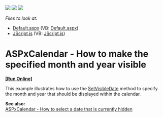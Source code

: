 <!-- default badges list -->
![](https://img.shields.io/endpoint?url=https://codecentral.devexpress.com/api/v1/VersionRange/128532612/11.2.8%2B)
[![](https://img.shields.io/badge/Open_in_DevExpress_Support_Center-FF7200?style=flat-square&logo=DevExpress&logoColor=white)](https://supportcenter.devexpress.com/ticket/details/E3806)
[![](https://img.shields.io/badge/📖_How_to_use_DevExpress_Examples-e9f6fc?style=flat-square)](https://docs.devexpress.com/GeneralInformation/403183)
<!-- default badges end -->
<!-- default file list -->
*Files to look at*:

* [Default.aspx](./CS/WebSite/Default.aspx) (VB: [Default.aspx](./VB/WebSite/Default.aspx))
* [JScript.js](./CS/WebSite/JScript.js) (VB: [JScript.js](./VB/WebSite/JScript.js))
<!-- default file list end -->
# ASPxCalendar - How to make the specified month and year visible 
<!-- run online -->
**[[Run Online]](https://codecentral.devexpress.com/e3806)**
<!-- run online end -->


<p>This example illustrates how to use the <a href="http://documentation.devexpress.com/#AspNet/DevExpressWebASPxEditorsScriptsASPxClientCalendar_SetVisibleDatetopic"><u>SetVisibleDate</u></a> method to specify the month and year that should be displayed within the calendar. </p><p><strong>See also:</strong><br />
<a href="https://www.devexpress.com/Support/Center/p/E3807">ASPxCalendar - How to select a date that is currently hidden</a></p>

<br/>


